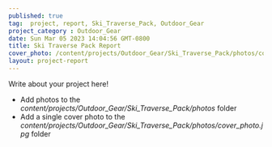 ```yaml
---
published: true
tag:  project, report, Ski_Traverse_Pack, Outdoor_Gear
project_category : Outdoor_Gear
date: Sun Mar 05 2023 14:04:56 GMT-0800
title: Ski Traverse Pack Report
cover_photo: /content/projects/Outdoor_Gear/Ski_Traverse_Pack/photos/cover_photo.jpg
layout: project-report
---
```




Write about your project here!

- Add photos to the *content/projects/Outdoor_Gear/Ski_Traverse_Pack/photos* folder
- Add a single cover photo to the *content/projects/Outdoor_Gear/Ski_Traverse_Pack/photos/cover_photo.jpg* folder




